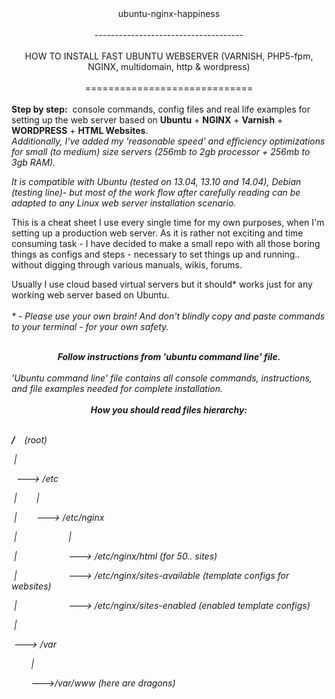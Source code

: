 <center>ubuntu-nginx-happiness</center><br/>
<center>-------------------------------------</center><br/>

<center> HOW TO INSTALL FAST UBUNTU WEBSERVER (VARNISH, PHP5-fpm, NGINX,
 multidomain, http & wordpress)</center><br/>

<center>=============================</center>

<br />
<b>Step by step:</b>  console commands, config files and real life examples for setting up the web server based on <b>Ubuntu</b> + <b>NGINX</b> + <b>Varnish</b> + <b>WORDPRESS</B> + <b>HTML Websites</b>.
<br/>
<i>Additionally, I've added my 'reasonable speed' and efficiency optimizations for small (to medium) size servers (256mb to 2gb processor + 256mb to 3gb RAM).</i>

<i>It is compatible with Ubuntu (tested on 13.04, 13.10 and 14.04), Debian (testing line)- but most of the work flow after carefully reading can be adapted to any Linux web server installation scenario.</i>
<br />


This is a cheat sheet I use every single time for my own purposes, when I'm setting up a production web server. As it is rather not exciting and time consuming task - I have decided to make a small repo with all those boring things as configs and steps - necessary to set things up and running.. without digging through various manuals, wikis, forums.

Usually I use cloud based virtual servers but it should* works just for any working web server based on Ubuntu.
<br />
<br />
<i> * - Please use your own brain! And don't blindly copy and paste commands to your terminal - for your own safety. <i>
<br />
<br />
<center><b>Follow instructions from 'ubuntu command line' file.</b></center><br />
'Ubuntu command line' file contains all console commands, instructions, and file examples needed for complete installation.
<br />
<br />
<center><b> How you should read files hierarchy: </b></center>
<br />

<b> / </b>    (root)

 |

  ---&gt; /etc

 |        |

 |        ---&gt; /etc/nginx

 |                     |

 |                     ---&gt; /etc/nginx/html (for 50.. sites)

 |                     ---&gt; /etc/nginx/sites-available (template configs for websites)

 |                     ---&gt; /etc/nginx/sites-enabled (enabled template configs)

 |

 ---&gt; /var

        |

        ---&gt;/var/www (here are dragons)
